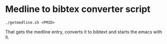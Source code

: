 # Medline to bibtex converter script

```
./getmedline.sh <PMID>
```

That gets the medline entry, converts it to bibtext and starts
the emacs with it.

